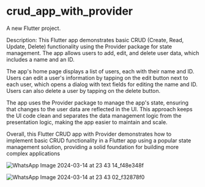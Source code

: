 # crud_app_with_provider

A new Flutter project.

Description:
This Flutter app demonstrates basic CRUD (Create, Read, Update, Delete) functionality using the Provider package for state management. The app allows users to add, edit, and delete user data, which includes a name and an ID.

The app's home page displays a list of users, each with their name and ID. Users can edit a user's information by tapping on the edit button next to each user, which opens a dialog with text fields for editing the name and ID. Users can also delete a user by tapping on the delete button.

The app uses the Provider package to manage the app's state, ensuring that changes to the user data are reflected in the UI. This approach keeps the UI code clean and separates the data management logic from the presentation logic, making the app easier to maintain and scale.

Overall, this Flutter CRUD app with Provider demonstrates how to implement basic CRUD functionality in a Flutter app using a popular state management solution, providing a solid foundation for building more complex applications

![WhatsApp Image 2024-03-14 at 23 43 14_f48e348f](https://github.com/Saleemullahkhan2002/Flutter-Crud-App-With-Provider/assets/114803604/b7988340-cecc-41d7-bea2-4b49c5c1f18d)

![WhatsApp Image 2024-03-14 at 23 43 02_f32878f0](https://github.com/Saleemullahkhan2002/Flutter-Crud-App-With-Provider/assets/114803604/246bd767-099b-4a17-9835-21361fc051a0)
